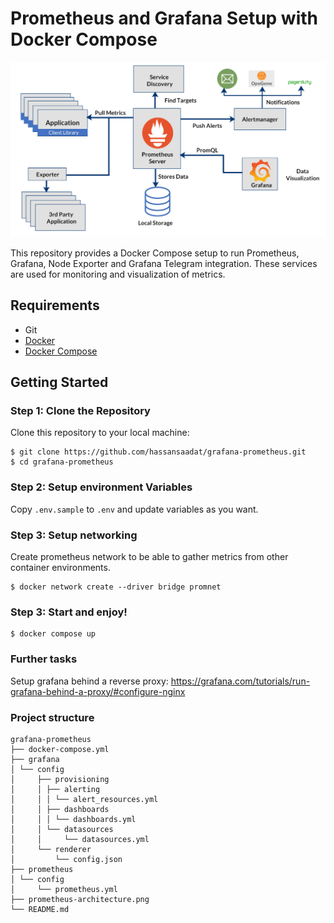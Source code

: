 # Prometheus and Grafana Setup with Docker Compose

![Prometheus Architecture](prometheus-architecture.png)

This repository provides a Docker Compose setup to run Prometheus, Grafana, Node Exporter and Grafana Telegram integration.
These services are used for monitoring and visualization of metrics.


## Requirements
- Git
- [Docker](https://docs.docker.com/engine/install/)
- [Docker Compose](https://docs.docker.com/compose/install/)

## Getting Started

### Step 1: Clone the Repository

Clone this repository to your local machine:

```shell
$ git clone https://github.com/hassansaadat/grafana-prometheus.git
$ cd grafana-prometheus
```

### Step 2: Setup environment Variables

Copy `.env.sample` to `.env` and update variables as you want.

### Step 3: Setup networking
Create prometheus network to be able to gather metrics from other container environments.

```shell
$ docker network create --driver bridge promnet
```

### Step 3: Start and enjoy!

```shell
$ docker compose up
```

### Further tasks

Setup grafana behind a reverse proxy:
https://grafana.com/tutorials/run-grafana-behind-a-proxy/#configure-nginx

### Project structure

```shell
grafana-prometheus
├── docker-compose.yml
├── grafana
│ └── config
│     ├── provisioning
│     │ ├── alerting
│     │ │ └── alert_resources.yml
│     │ ├── dashboards
│     │ │ └── dashboards.yml
│     │ └── datasources
│     │     └── datasources.yml
│     └── renderer
│         └── config.json
├── prometheus
│ └── config
│     └── prometheus.yml
├── prometheus-architecture.png
└── README.md
```
